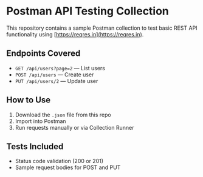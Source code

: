 # Postman API Testing Collection

This repository contains a sample Postman collection to test basic REST API functionality using [https://reqres.in](https://reqres.in).

## Endpoints Covered
- `GET /api/users?page=2` — List users
- `POST /api/users` — Create user
- `PUT /api/users/2` — Update user

## How to Use
1. Download the `.json` file from this repo
2. Import into Postman
3. Run requests manually or via Collection Runner

## Tests Included
- Status code validation (200 or 201)
- Sample request bodies for POST and PUT
